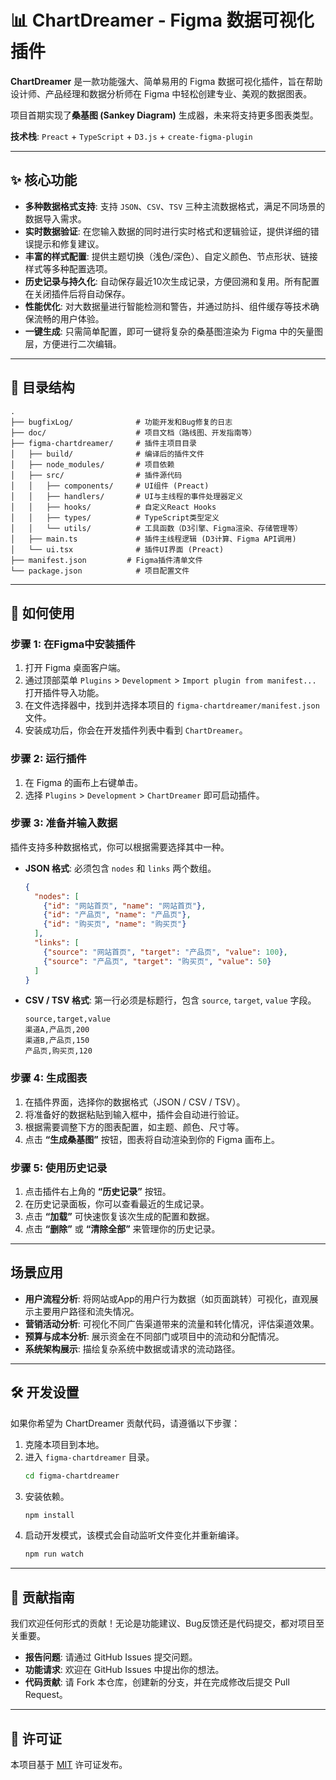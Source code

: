 # 📊 ChartDreamer - Figma 数据可视化插件

**ChartDreamer** 是一款功能强大、简单易用的 Figma 数据可视化插件，旨在帮助设计师、产品经理和数据分析师在 Figma 中轻松创建专业、美观的数据图表。

项目首期实现了**桑基图 (Sankey Diagram)** 生成器，未来将支持更多图表类型。

**技术栈**: `Preact` + `TypeScript` + `D3.js` + `create-figma-plugin`

---

## ✨ 核心功能

- **多种数据格式支持**: 支持 `JSON`、`CSV`、`TSV` 三种主流数据格式，满足不同场景的数据导入需求。
- **实时数据验证**: 在您输入数据的同时进行实时格式和逻辑验证，提供详细的错误提示和修复建议。
- **丰富的样式配置**: 提供主题切换（浅色/深色）、自定义颜色、节点形状、链接样式等多种配置选项。
- **历史记录与持久化**: 自动保存最近10次生成记录，方便回溯和复用。所有配置在关闭插件后将自动保存。
- **性能优化**: 对大数据量进行智能检测和警告，并通过防抖、组件缓存等技术确保流畅的用户体验。
- **一键生成**: 只需简单配置，即可一键将复杂的桑基图渲染为 Figma 中的矢量图层，方便进行二次编辑。

---

## 📁 目录结构

```
.
├── bugfixLog/              # 功能开发和Bug修复的日志
├── doc/                    # 项目文档（路线图、开发指南等）
├── figma-chartdreamer/     # 插件主项目目录
│   ├── build/              # 编译后的插件文件
│   ├── node_modules/       # 项目依赖
│   ├── src/                # 插件源代码
│   │   ├── components/     # UI组件 (Preact)
│   │   ├── handlers/       # UI与主线程的事件处理器定义
│   │   ├── hooks/          # 自定义React Hooks
│   │   ├── types/          # TypeScript类型定义
│   │   └── utils/          # 工具函数（D3引擎、Figma渲染、存储管理等）
│   ├── main.ts             # 插件主线程逻辑 (D3计算、Figma API调用)
│   └── ui.tsx              # 插件UI界面 (Preact)
├── manifest.json         # Figma插件清单文件
└── package.json            # 项目配置文件
```

---

## 🚀 如何使用

### 步骤 1: 在Figma中安装插件

1.  打开 Figma 桌面客户端。
2.  通过顶部菜单 `Plugins` > `Development` > `Import plugin from manifest...` 打开插件导入功能。
3.  在文件选择器中，找到并选择本项目的 `figma-chartdreamer/manifest.json` 文件。
4.  安装成功后，你会在开发插件列表中看到 `ChartDreamer`。

### 步骤 2: 运行插件

1.  在 Figma 的画布上右键单击。
2.  选择 `Plugins` > `Development` > `ChartDreamer` 即可启动插件。

### 步骤 3: 准备并输入数据

插件支持多种数据格式，你可以根据需要选择其中一种。

- **JSON 格式**: 必须包含 `nodes` 和 `links` 两个数组。
  ```json
  {
    "nodes": [
      {"id": "网站首页", "name": "网站首页"},
      {"id": "产品页", "name": "产品页"},
      {"id": "购买页", "name": "购买页"}
    ],
    "links": [
      {"source": "网站首页", "target": "产品页", "value": 100},
      {"source": "产品页", "target": "购买页", "value": 50}
    ]
  }
  ```

- **CSV / TSV 格式**: 第一行必须是标题行，包含 `source`, `target`, `value` 字段。
  ```csv
  source,target,value
  渠道A,产品页,200
  渠道B,产品页,150
  产品页,购买页,120
  ```

### 步骤 4: 生成图表

1.  在插件界面，选择你的数据格式（JSON / CSV / TSV）。
2.  将准备好的数据粘贴到输入框中，插件会自动进行验证。
3.  根据需要调整下方的图表配置，如主题、颜色、尺寸等。
4.  点击 **“生成桑基图”** 按钮，图表将自动渲染到你的 Figma 画布上。

### 步骤 5: 使用历史记录

1.  点击插件右上角的 **“历史记录”** 按钮。
2.  在历史记录面板，你可以查看最近的生成记录。
3.  点击 **“加载”** 可快速恢复该次生成的配置和数据。
4.  点击 **“删除”** 或 **“清除全部”** 来管理你的历史记录。

---

## 场景应用

- **用户流程分析**: 将网站或App的用户行为数据（如页面跳转）可视化，直观展示主要用户路径和流失情况。
- **营销活动分析**: 可视化不同广告渠道带来的流量和转化情况，评估渠道效果。
- **预算与成本分析**: 展示资金在不同部门或项目中的流动和分配情况。
- **系统架构展示**: 描绘复杂系统中数据或请求的流动路径。

---

## 🛠️ 开发设置

如果你希望为 ChartDreamer 贡献代码，请遵循以下步骤：

1.  克隆本项目到本地。
2.  进入 `figma-chartdreamer` 目录。
    ```bash
    cd figma-chartdreamer
    ```
3.  安装依赖。
    ```bash
    npm install
    ```
4.  启动开发模式，该模式会自动监听文件变化并重新编译。
    ```bash
    npm run watch
    ```

---

## 🤝 贡献指南

我们欢迎任何形式的贡献！无论是功能建议、Bug反馈还是代码提交，都对项目至关重要。

- **报告问题**: 请通过 GitHub Issues 提交问题。
- **功能请求**: 欢迎在 GitHub Issues 中提出你的想法。
- **代码贡献**: 请 Fork 本仓库，创建新的分支，并在完成修改后提交 Pull Request。

---

## 📄 许可证

本项目基于 [MIT](LICENSE) 许可证发布。

